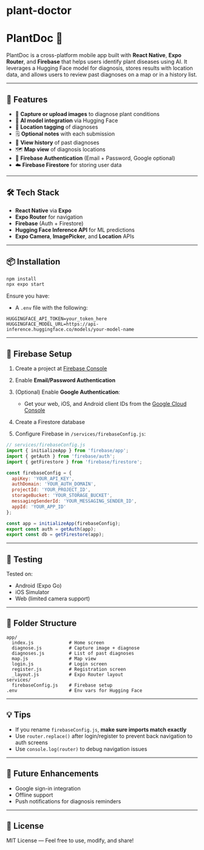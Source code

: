 # plant-doctor
# PlantDoc 🌿

PlantDoc is a cross-platform mobile app built with **React Native**, **Expo Router**, and **Firebase** that helps users identify plant diseases using AI. It leverages a Hugging Face model for diagnosis, stores results with location data, and allows users to review past diagnoses on a map or in a history list.

---

## 🚀 Features

* 📸 **Capture or upload images** to diagnose plant conditions
* 🧠 **AI model integration** via Hugging Face
* 📍 **Location tagging** of diagnoses
* 🗒️ **Optional notes** with each submission
* 🧾 **View history** of past diagnoses
* 🗺️ **Map view** of diagnosis locations
* 🔐 **Firebase Authentication** (Email + Password, Google optional)
* ☁️ **Firebase Firestore** for storing user data

---

## 🛠️ Tech Stack

* **React Native** via **Expo**
* **Expo Router** for navigation
* **Firebase** (Auth + Firestore)
* **Hugging Face Inference API** for ML predictions
* **Expo Camera**, **ImagePicker**, and **Location** APIs

---

## 📦 Installation

```bash
npm install
npx expo start
```

Ensure you have:

* A `.env` file with the following:

```env
HUGGINGFACE_API_TOKEN=your_token_here
HUGGINGFACE_MODEL_URL=https://api-inference.huggingface.co/models/your-model-name
```

---

## 🔑 Firebase Setup

1. Create a project at [Firebase Console](https://console.firebase.google.com)
2. Enable **Email/Password Authentication**
3. (Optional) Enable **Google Authentication**:

   * Get your web, iOS, and Android client IDs from the [Google Cloud Console](https://console.cloud.google.com/apis/credentials)
4. Create a Firestore database
5. Configure Firebase in `/services/firebaseConfig.js`:

```js
// services/firebaseConfig.js
import { initializeApp } from 'firebase/app';
import { getAuth } from 'firebase/auth';
import { getFirestore } from 'firebase/firestore';

const firebaseConfig = {
  apiKey: 'YOUR_API_KEY',
  authDomain: 'YOUR_AUTH_DOMAIN',
  projectId: 'YOUR_PROJECT_ID',
  storageBucket: 'YOUR_STORAGE_BUCKET',
  messagingSenderId: 'YOUR_MESSAGING_SENDER_ID',
  appId: 'YOUR_APP_ID'
};

const app = initializeApp(firebaseConfig);
export const auth = getAuth(app);
export const db = getFirestore(app);
```

---

## 🧪 Testing

Tested on:

* Android (Expo Go)
* iOS Simulator
* Web (limited camera support)

---

## 📁 Folder Structure

```
app/
  index.js             # Home screen
  diagnose.js          # Capture image + diagnose
  diagnoses.js         # List of past diagnoses
  map.js               # Map view
  login.js             # Login screen
  register.js          # Registration screen
  _layout.js           # Expo Router layout
services/
  firebaseConfig.js    # Firebase setup
.env                   # Env vars for Hugging Face
```

---

## 💡 Tips

* If you rename `firebaseConfig.js`, **make sure imports match exactly**
* Use `router.replace()` after login/register to prevent back navigation to auth screens
* Use `console.log(router)` to debug navigation issues

---

## 🧰 Future Enhancements

* Google sign-in integration
* Offline support
* Push notifications for diagnosis reminders

---

## 📝 License

MIT License — Feel free to use, modify, and share!

